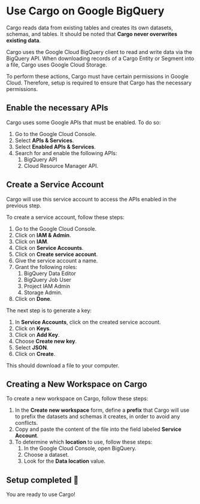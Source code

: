 # Use Cargo on Google BigQuery

Cargo reads data from existing tables and creates its own datasets, schemas, and tables. It should be noted that **Cargo never overwrites existing data**.

Cargo uses the Google Cloud BigQuery client to read and write data via the BigQuery API. When downloading records of a Cargo Entity or Segment into a file, Cargo uses Google Cloud Storage.

To perform these actions, Cargo must have certain permissions in Google Cloud. Therefore, setup is required to ensure that Cargo has the necessary permissions.

## Enable the necessary APIs

Cargo uses some Google APIs that must be enabled. To do so:

1. Go to the Google Cloud Console.
2. Select **APIs & Services**.
3. Select **Enabled APIs & Services**.
4. Search for and enable the following APIs:
   1. BigQuery API
   2. Cloud Resource Manager API.

## Create a Service Account

Cargo will use this service account to access the APIs enabled in the previous step.

To create a service account, follow these steps:

1. Go to the Google Cloud Console.
2. Click on **IAM & Admin**.
3. Click on **IAM**.
4. Click on **Service Accounts**.
5. Click on **Create service account**.
6. Give the service account a name.
7. Grant the following roles:
   1. BigQuery Data Editor
   2. BigQuery Job User
   3. Project IAM Admin
   4. Storage Admin.
8. Click on **Done**.

The next step is to generate a key:

1. In **Service Accounts**, click on the created service account.
2. Click on **Keys**.
3. Click on **Add Key**.
4. Choose **Create new key**.
5. Select **JSON**.
6. Click on **Create**.

This should download a file to your computer.

## Creating a New Workspace on Cargo

To create a new workspace on Cargo, follow these steps:

1. In the **Create new workspace** form, define a **prefix** that Cargo will use to prefix the datasets and schemas it creates, in order to avoid any conflicts.
2. Copy and paste the content of the file into the field labeled **Service Account**.
3. To determine which **location** to use, follow these steps:
   1. In the Google Cloud Console, open BigQuery.
   2. Choose a dataset.
   3. Look for the **Data location** value.

## Setup completed 🎉

You are ready to use Cargo!

<figure><img src="https://media.giphy.com/media/Gjoz5izVy7gSA/giphy.gif" alt=""><figcaption></figcaption></figure>
